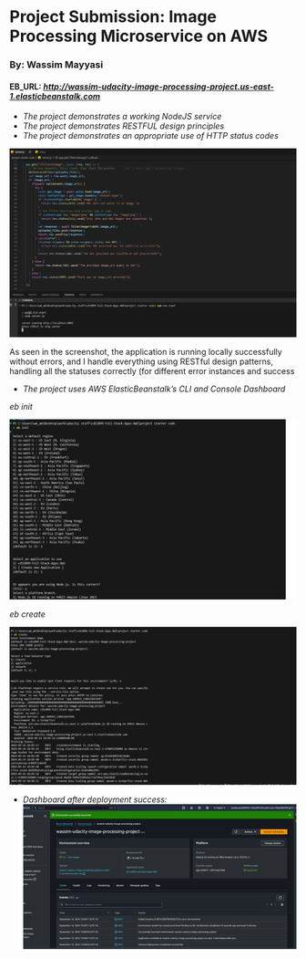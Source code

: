 # Project Submission: Image Processing Microservice on AWS
### By: Wassim Mayyasi

#### EB_URL: *http://wassim-udacity-image-processing-project.us-east-1.elasticbeanstalk.com*

* *The project demonstrates a working NodeJS service*
* *The project demonstrates RESTFUL design principles*
* *The project demonstrates an appropriate use of HTTP status codes*

![Alt text](deployment_screenshot/first3criteria.png "Title")

As seen in the screenshot, the application is running locally successfully without errors, and I handle everything using RESTful design patterns, handling all the statuses correctly (for different error instances and success

* *The project uses AWS ElasticBeanstalk’s CLI and Console Dashboard*

*eb init*

![Alt text](deployment_screenshot/ebinit.png "Title")

*eb create*

![Alt text](deployment_screenshot/ebcreate.png "Title")

* *Dashboard after deployment success:*
![Alt text](deployment_screenshot/dashboard.png "Title")
